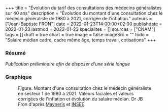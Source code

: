 +++
title = "Évolution du tarif des consultations des médecins généralistes sur 40 ans"
description = "Évolution du montant d'une consultation chez le médecin généraliste de 1980 à 2021, corrigée de l'inflation."
auteurs = ["Jean-Baptiste FRON"]
date = 2022-01-23T14:00:00+02:00
publishdate = 2022-01-23
lastmod = 2022-01-23
specialites = []
sources = ["CNAM"]
tags = []
draft = true
chart = true
image = false
imageSrc = ""
todo = "Salaire médian cadre, cadre même âge, temps travail, cotisations"
+++

### Résumé

*Publication préliminaire afin de disposer d'une série longue*

### Graphique

<figure>
  <div id="chart" class="border alert mb-4"></div>
  <figcaption>Figure. Montant d'une consultation chez le médecin généraliste en secteur 1 de 1980 à 2021. Valeurs faciales et valeurs corrigées de l'inflation et évolution du salaire médian. Dr JB Fron d'après <a href="http://piketty.pse.ens.fr/fichiers/enseig/memothes/DeaMayneris2004.pdf" rel="external nofollow noopener">Mayneris</a> et <a href="https://www.insee.fr/fr/information/2417794" rel="external nofollow noopener">INSEE</a>.</figcaption>
</figure>
<script>
const chartOptions = {
  // https://www.insee.fr/fr/information/2417794
  series: [{
    name: 'Euros 2021',
    data: [19.05, 21.49, 19.22, 20.72, 20.77, 21.03, 21.85, 22.51, 21.92, 21.16, 21.67, 20.98, 22.79, 22.32, 23.06, 23.71, 23.24, 22.97, 23.86, 23.74, 23.36, 22.98, 25.71, 25.2, 24.67, 24.22, 25.02, 25.83, 25.12, 25.1, 24.73, 25.32, 24.83, 24.62, 24.49, 24.48, 24.44, 26.29, 25.81, 25.53, 25.41, 25]
  },
  {
    name: 'Euros courants',
    data: [7.01, 7.97, 8.48, 9.76, 10.39, 11.11, 11.46, 12.45, 12.96, 12.96, 13.53, 13.72, 13.72, 15.24, 15.63, 16.65, 16.77, 16.77, 17.34, 17.53, 17.53, 17.53, 20, 20, 20, 20, 21, 22, 22, 22, 22, 23, 23, 23, 23, 23, 23, 25, 25, 25, 25, 25]
  }],
  chart: { type: 'line' },
  stroke: { colors: ['#4150f5'], curve: 'smooth', width: 2 },
  title: { text: 'Honoraires des médecins généralistes en secteur 1' },
  xaxis: {
    categories: [1980, 1981, 1982, 1983, 1984, 1985, 1986, 1987, 1988, 1989, 1990, 1991, 1992, 1993, 1994, 1995, 1996, 1997, 1998, 1999, 2000, 2001, 2002, 2003, 2004, 2005, 2006, 2007, 2008, 2009, 2010, 2011, 2012, 2013, 2014, 2015, 2016, 2017, 2018, 2019, 2020, 2021],
    tickAmount: 21
  },
  yaxis: [
    {
      title: { text: "Montant (€)" },
      labels: { style: { colors: '#757575' } },
      decimalsInFloat: 0,
      min: 0
    }
  ],
  tooltip: {
    y: [{
      formatter: function(value) { return `${value} €` }
    }]
  },
  theme: {
    monochrome: { enabled: true }
  },
  annotations: {
    xaxis: [{
      x: 2002,
      strokeDashArray: 0,
      borderColor: '#e0e0e0',
      label: {
        borderColor: 'transparent',
        position: 'bottom',
        style: {
          color: '#fff',
          background: '#4150f5',
        },
      text: 'Passage à l\'euro',
      }
    }]
  }
}
</script>
